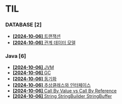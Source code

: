 # TIL
 
### DATABASE [2]
- [**[2024-10-06]**  트랜잭션](https://github.com/A-lass/TIL/blob/main/DATABASE/트랜잭션.md)
- [**[2024-10-06]**  관계 데이터 모델](https://github.com/A-lass/TIL/blob/main/DATABASE/관계_데이터_모델.md)
### Java [6]
- [**[2024-10-06]**  JVM](https://github.com/A-lass/TIL/blob/main/Java/JVM.md)
- [**[2024-10-06]**  GC](https://github.com/A-lass/TIL/blob/main/Java/GC.md)
- [**[2024-10-06]**  동기화](https://github.com/A-lass/TIL/blob/main/Java/동기화.md)
- [**[2024-10-06]**  추상클래스와 인터페이스](https://github.com/A-lass/TIL/blob/main/Java/추상클래스와_인터페이스.md)
- [**[2024-10-06]**  Call By Value vs Call By Reference](https://github.com/A-lass/TIL/blob/main/Java/Call_By_Value_vs_Call_By_Reference.md)
- [**[2024-10-06]**  String StringBuilder StringBuffer](https://github.com/A-lass/TIL/blob/main/Java/String_StringBuilder_StringBuffer.md)
